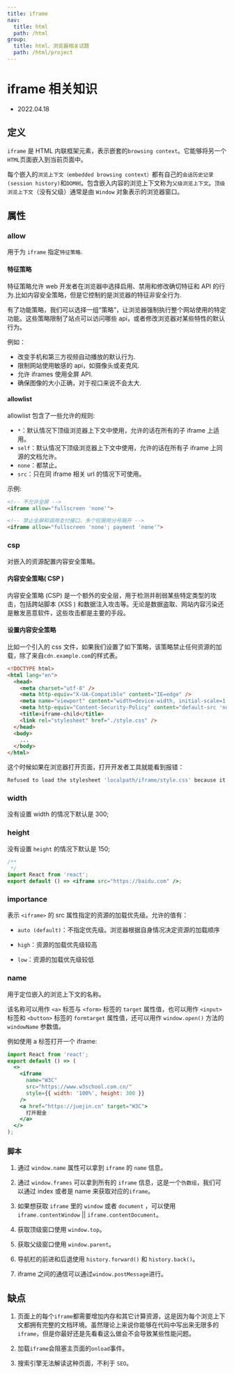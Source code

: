 ```yaml
---
title: iframe
nav:
  title: html
  path: /html
group:
  title: html、浏览器相关试题
  path: /html/project
---
```


# iframe 相关知识

- 2022.04.18

## 定义

`iframe` 是 HTML 内联框架元素，表示嵌套的`browsing context`。它能够将另一个`HTML`页面嵌入到当前页面中。

每个嵌入的`浏览上下文（embedded browsing context）`都有自己的`会话历史记录(session history)`和`DOM树`。包含嵌入内容的浏览上下文称为`父级浏览上下文`。`顶级浏览上下文`（没有父级）通常是由 `Window` 对象表示的浏览器窗口。

## 属性

### allow

用于为 `iframe` 指定`特征策略`.

#### 特征策略

特征策略允许 web 开发者在浏览器中选择启用、禁用和修改确切特征和 API 的行为.比如内容安全策略，但是它控制的是浏览器的特征非安全行为.

有了功能策略，我们可以选择一组“策略”，让浏览器强制执行整个网站使用的特定功能。这些策略限制了站点可以访问哪些 api，或者修改浏览器对某些特性的默认行为。

例如：

- 改变手机和第三方视频自动播放的默认行为.
- 限制网站使用敏感的 api，如摄像头或麦克风.
- 允许 iframes 使用全屏 API.
- 确保图像的大小正确，对于视口来说不会太大.

#### allowlist

allowlist 包含了一些允许的规则:

- `*`：默认情况下顶级浏览器上下文中使用，允许的话在所有的子 iframe 上适用。
- `self`：默认情况下顶级浏览器上下文中使用，允许的话在所有子 iframe 上同源的文档允许。
- `none`：都禁止。
- `src`：只在同 iframe 相关 url 的情况下可使用。

示例:

```HTML
<!-- 不允许全屏 -->
<iframe allow="fullscreen 'none'">

<!-- 禁止全屏和调用支付接口，多个权限用分号隔开 -->
<iframe allow="fullscreen 'none'; payment 'none'">
```

### csp

对嵌入的资源配置内容安全策略。

#### 内容安全策略( CSP )

内容安全策略 (CSP) 是一个额外的安全层，用于检测并削弱某些特定类型的攻击，包括跨站脚本 (XSS ) 和数据注入攻击等。无论是数据盗取、网站内容污染还是散发恶意软件，这些攻击都是主要的手段。

#### 设置内容安全策略

比如一个引入的 css 文件，如果我们设置了如下策略，该策略禁止任何资源的加载，除了来自`cdn.example.com`的样式表。

```HTML
<!DOCTYPE html>
<html lang="en">
  <head>
    <meta charset="utf-8" />
    <meta http-equiv="X-UA-Compatible" content="IE=edge" />
    <meta name="viewport" content="width=device-width, initial-scale=1.0" />
    <meta http-equiv="Content-Security-Policy" content="default-src 'none'; style-src 'cdn.example.com'; " />
    <title>iframe-child</title>
    <link rel="stylesheet" href="./style.css" />
  </head>
  <body>
    ...
  </body>
</html>
```

这个时候如果在浏览器打开页面，打开开发者工具就能看到报错：

```js
Refused to load the stylesheet 'localpath/iframe/style.css' because it violates the following Content Security Policy directive: "style-src 'cdn.example.com'". Note that 'style-src-elem' was not explicitly set, so 'style-src' is used as a fallback.
```

### width

没有设置 width 的情况下默认是 300;

### height

没有设置 `height` 的情况下默认是 150;

```jsx
/**
 */
import React from 'react';
export default () => <iframe src="https://baidu.com" />;
```

### importance

表示 `<iframe>` 的 src 属性指定的资源的加载优先级。允许的值有：

- `auto (default)`：不指定优先级。浏览器根据自身情况决定资源的加载顺序

- `high`：资源的加载优先级较高

- `low`：资源的加载优先级较低

### name

用于定位嵌入的浏览上下文的名称。

该名称可以用作 `<a>` 标签与 `<form>` 标签的 `target` 属性值，也可以用作 `<input>` 标签和 `<button>` 标签的 `formtarget` 属性值，还可以用作 `window.open()` 方法的 `windowName` 参数值。

例如使用 a 标签打开一个 iframe:

```jsx
import React from 'react';
export default () => (
  <>
    <iframe
      name="W3C"
      src="https://www.w3school.com.cn/"
      style={{ width: '100%', height: 300 }}
    />
    <a href="https://juejin.cn" target="W3C">
      打开掘金
    </a>
  </>
);
```

### 脚本

1. 通过 `window.name` 属性可以拿到 `iframe` 的 `name` 信息。

2. 通过 `window.frames` 可以拿到所有的 `iframe` 信息，这是一个`伪数组`，我们可以通过 index 或者是 name 来获取对应的`iframe`。

3. 如果想获取 `iframe` 里的 `window` 或者 `document` ，可以使用 `iframe.contentWindow` || `iframe.contentDocument`。

4. 获取顶级窗口使用 `window.top`。

5. 获取父级窗口使用 `window.parent`。

6. 导航栏的前进和后退使用 `history.forward()` 和 `history.back()`。

7. iframe 之间的通信可以通过`window.postMessage`进行。

## 缺点

1. 页面上的每个`iframe`都需要增加内存和其它计算资源，这是因为每个浏览上下文都拥有完整的文档环境。虽然理论上来说你能够在代码中写出来无限多的`iframe`，但是你最好还是先看看这么做会不会导致某些性能问题。

2. 加载`iframe`会阻塞主页面的`onload`事件。

3. 搜索引擎无法解读这种页面，不利于 `SEO`。
